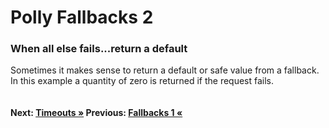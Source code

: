 # Polly Fallbacks 2

### When all else fails...return a default
Sometimes it makes sense to return a default or safe value from a fallback. In this example a quantity of zero is returned if the request fails.

``` cs --region fallingBackAndReturningADefault --source-file .\src\Program.cs --project .\src\PollyDemo.csproj 
```

#### Next: [Timeouts &raquo;](../timeout.md) Previous: [Fallbacks 1 &laquo;](../fallingBack.md)